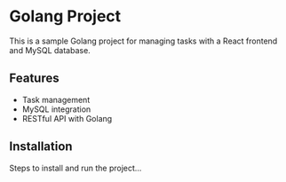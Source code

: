 # Golang Project

This is a sample Golang project for managing tasks with a React frontend and MySQL database.

## Features
- Task management
- MySQL integration
- RESTful API with Golang

## Installation
Steps to install and run the project...
